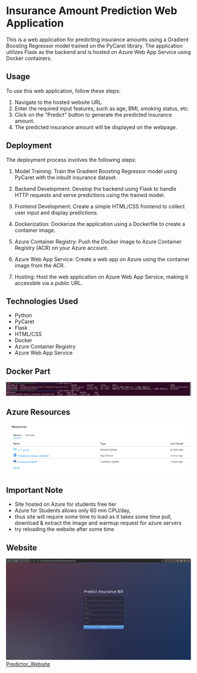 # Insurance Amount Prediction Web Application

This is a web application for predicting insurance amounts using a Gradient Boosting Regressor model trained on the PyCaret library. The application utilizes Flask as the backend and is hosted on Azure Web App Service using Docker containers.

## Usage

To use this web application, follow these steps:

1. Navigate to the hosted website URL.
2. Enter the required input features, such as age, BMI, smoking status, etc.
3. Click on the "Predict" button to generate the predicted insurance amount.
4. The predicted insurance amount will be displayed on the webpage.

## Deployment

The deployment process involves the following steps:

1. Model Training: Train the Gradient Boosting Regressor model using PyCaret with the inbuilt insurance dataset.

2. Backend Development: Develop the backend using Flask to handle HTTP requests and serve predictions using the trained model.

3. Frontend Development: Create a simple HTML/CSS frontend to collect user input and display predictions.

4. Dockerization: Dockerize the application using a Dockerfile to create a container image.

5. Azure Container Registry: Push the Docker image to Azure Container Registry (ACR) on your Azure account.

6. Azure Web App Service: Create a web app on Azure using the container image from the ACR.

7. Hosting: Host the web application on Azure Web App Service, making it accessible via a public URL.

## Technologies Used

- Python
- PyCaret
- Flask
- HTML/CSS
- Docker
- Azure Container Registry
- Azure Web App Service

## Docker Part
![DockerLists](dockerlists.png)

## Azure Resources
![AzureDashBoard](Resources.png)

## Important Note
- Site hosted on Azure for students free tier
- Azure for Students allows only 60 min CPU/day,
- thus site will require some time to load as it takes some time pull, download & extract the image and warmup request for azure servers
- try reloading the website after some time
  

## Website
![Website-SS](Website-ss.png)
[Predictor_Website](https://mmsarvice-insurance-predictor.azurewebsites.net)

